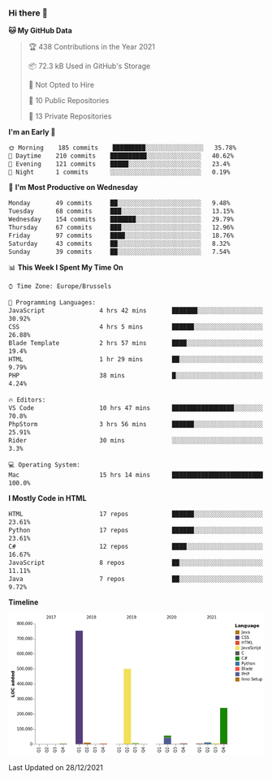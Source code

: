 ### Hi there 👋

<!--START_SECTION:waka-->
**🐱 My GitHub Data** 

> 🏆 438 Contributions in the Year 2021
 > 
> 📦 72.3 kB Used in GitHub's Storage 
 > 
> 🚫 Not Opted to Hire
 > 
> 📜 10 Public Repositories 
 > 
> 🔑 13 Private Repositories  
 > 
**I'm an Early 🐤** 

```text
🌞 Morning    185 commits    █████████░░░░░░░░░░░░░░░░   35.78% 
🌆 Daytime    210 commits    ██████████░░░░░░░░░░░░░░░   40.62% 
🌃 Evening    121 commits    █████░░░░░░░░░░░░░░░░░░░░   23.4% 
🌙 Night      1 commits      ░░░░░░░░░░░░░░░░░░░░░░░░░   0.19%

```
📅 **I'm Most Productive on Wednesday** 

```text
Monday       49 commits     ██░░░░░░░░░░░░░░░░░░░░░░░   9.48% 
Tuesday      68 commits     ███░░░░░░░░░░░░░░░░░░░░░░   13.15% 
Wednesday    154 commits    ███████░░░░░░░░░░░░░░░░░░   29.79% 
Thursday     67 commits     ███░░░░░░░░░░░░░░░░░░░░░░   12.96% 
Friday       97 commits     ████░░░░░░░░░░░░░░░░░░░░░   18.76% 
Saturday     43 commits     ██░░░░░░░░░░░░░░░░░░░░░░░   8.32% 
Sunday       39 commits     ██░░░░░░░░░░░░░░░░░░░░░░░   7.54%

```


📊 **This Week I Spent My Time On** 

```text
⌚︎ Time Zone: Europe/Brussels

💬 Programming Languages: 
JavaScript               4 hrs 42 mins       ███████░░░░░░░░░░░░░░░░░░   30.92% 
CSS                      4 hrs 5 mins        ██████░░░░░░░░░░░░░░░░░░░   26.88% 
Blade Template           2 hrs 57 mins       ████░░░░░░░░░░░░░░░░░░░░░   19.4% 
HTML                     1 hr 29 mins        ██░░░░░░░░░░░░░░░░░░░░░░░   9.79% 
PHP                      38 mins             █░░░░░░░░░░░░░░░░░░░░░░░░   4.24%

🔥 Editors: 
VS Code                  10 hrs 47 mins      █████████████████░░░░░░░░   70.8% 
PhpStorm                 3 hrs 56 mins       ██████░░░░░░░░░░░░░░░░░░░   25.91% 
Rider                    30 mins             ░░░░░░░░░░░░░░░░░░░░░░░░░   3.3%

💻 Operating System: 
Mac                      15 hrs 14 mins      █████████████████████████   100.0%

```

**I Mostly Code in HTML** 

```text
HTML                     17 repos            ██████░░░░░░░░░░░░░░░░░░░   23.61% 
Python                   17 repos            ██████░░░░░░░░░░░░░░░░░░░   23.61% 
C#                       12 repos            ████░░░░░░░░░░░░░░░░░░░░░   16.67% 
JavaScript               8 repos             ██░░░░░░░░░░░░░░░░░░░░░░░   11.11% 
Java                     7 repos             ██░░░░░░░░░░░░░░░░░░░░░░░   9.72%

```


**Timeline**

![Chart not found](https://raw.githubusercontent.com/guillaumedeplancke/guillaumedeplancke/main/charts/bar_graph.png) 


 Last Updated on 28/12/2021
<!--END_SECTION:waka-->

